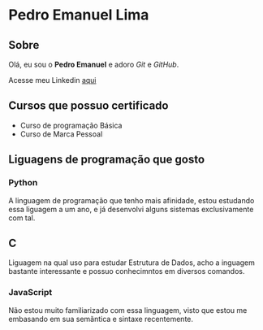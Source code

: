 # Pedro Emanuel Lima

## Sobre

Olá, eu sou o **Pedro Emanuel** e adoro _Git_ e _GitHub_.


Acesse meu Linkedin [aqui](https://www.linkedin.com/in/pedro-emanuel-lima-de-almeida-b39a9019b/)

## Cursos que possuo certificado

- Curso de programação Básica
- Curso de Marca Pessoal

## Liguagens de programação que gosto

### Python

A linguagem de programação que tenho mais afinidade, estou estudando essa liguagem a um ano, e já desenvolvi alguns sistemas exclusivamente com tal.

## C

Liguagem na qual uso para estudar Estrutura de Dados, acho a inguagem bastante interessante e possuo conhecimntos em diversos comandos.

### JavaScript

Não estou muito familiarizado com essa linguagem, visto que estou me embasando em sua semãntica e sintaxe recentemente.

